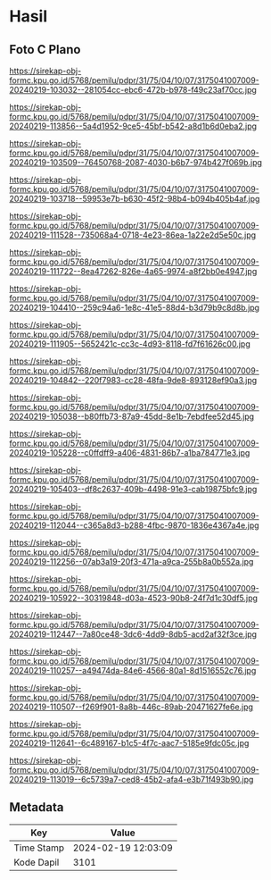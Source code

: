 # Hasil

## Foto C Plano

https://sirekap-obj-formc.kpu.go.id/5768/pemilu/pdpr/31/75/04/10/07/3175041007009-20240219-103032--281054cc-ebc6-472b-b978-f49c23af70cc.jpg

https://sirekap-obj-formc.kpu.go.id/5768/pemilu/pdpr/31/75/04/10/07/3175041007009-20240219-113856--5a4d1952-9ce5-45bf-b542-a8d1b6d0eba2.jpg

https://sirekap-obj-formc.kpu.go.id/5768/pemilu/pdpr/31/75/04/10/07/3175041007009-20240219-103509--76450768-2087-4030-b6b7-974b427f069b.jpg

https://sirekap-obj-formc.kpu.go.id/5768/pemilu/pdpr/31/75/04/10/07/3175041007009-20240219-103718--59953e7b-b630-45f2-98b4-b094b405b4af.jpg

https://sirekap-obj-formc.kpu.go.id/5768/pemilu/pdpr/31/75/04/10/07/3175041007009-20240219-111528--735068a4-0718-4e23-86ea-1a22e2d5e50c.jpg

https://sirekap-obj-formc.kpu.go.id/5768/pemilu/pdpr/31/75/04/10/07/3175041007009-20240219-111722--8ea47262-826e-4a65-9974-a8f2bb0e4947.jpg

https://sirekap-obj-formc.kpu.go.id/5768/pemilu/pdpr/31/75/04/10/07/3175041007009-20240219-104410--259c94a6-1e8c-41e5-88d4-b3d79b9c8d8b.jpg

https://sirekap-obj-formc.kpu.go.id/5768/pemilu/pdpr/31/75/04/10/07/3175041007009-20240219-111905--5652421c-cc3c-4d93-8118-fd7f61626c00.jpg

https://sirekap-obj-formc.kpu.go.id/5768/pemilu/pdpr/31/75/04/10/07/3175041007009-20240219-104842--220f7983-cc28-48fa-9de8-893128ef90a3.jpg

https://sirekap-obj-formc.kpu.go.id/5768/pemilu/pdpr/31/75/04/10/07/3175041007009-20240219-105038--b80ffb73-87a9-45dd-8e1b-7ebdfee52d45.jpg

https://sirekap-obj-formc.kpu.go.id/5768/pemilu/pdpr/31/75/04/10/07/3175041007009-20240219-105228--c0ffdff9-a406-4831-86b7-a1ba784771e3.jpg

https://sirekap-obj-formc.kpu.go.id/5768/pemilu/pdpr/31/75/04/10/07/3175041007009-20240219-105403--df8c2637-409b-4498-91e3-cab19875bfc9.jpg

https://sirekap-obj-formc.kpu.go.id/5768/pemilu/pdpr/31/75/04/10/07/3175041007009-20240219-112044--c365a8d3-b288-4fbc-9870-1836e4367a4e.jpg

https://sirekap-obj-formc.kpu.go.id/5768/pemilu/pdpr/31/75/04/10/07/3175041007009-20240219-112256--07ab3a19-20f3-471a-a9ca-255b8a0b552a.jpg

https://sirekap-obj-formc.kpu.go.id/5768/pemilu/pdpr/31/75/04/10/07/3175041007009-20240219-105922--30319848-d03a-4523-90b8-24f7d1c30df5.jpg

https://sirekap-obj-formc.kpu.go.id/5768/pemilu/pdpr/31/75/04/10/07/3175041007009-20240219-112447--7a80ce48-3dc6-4dd9-8db5-acd2af32f3ce.jpg

https://sirekap-obj-formc.kpu.go.id/5768/pemilu/pdpr/31/75/04/10/07/3175041007009-20240219-110257--a49474da-84e6-4566-80a1-8d1516552c76.jpg

https://sirekap-obj-formc.kpu.go.id/5768/pemilu/pdpr/31/75/04/10/07/3175041007009-20240219-110507--f269f901-8a8b-446c-89ab-20471627fe6e.jpg

https://sirekap-obj-formc.kpu.go.id/5768/pemilu/pdpr/31/75/04/10/07/3175041007009-20240219-112641--6c489167-b1c5-4f7c-aac7-5185e9fdc05c.jpg

https://sirekap-obj-formc.kpu.go.id/5768/pemilu/pdpr/31/75/04/10/07/3175041007009-20240219-113019--6c5739a7-ced8-45b2-afa4-e3b71f493b90.jpg


## Metadata

| Key        | Value               |
| ---------- | ------------------- |
| Time Stamp | 2024-02-19 12:03:09 |
| Kode Dapil | 3101                |



